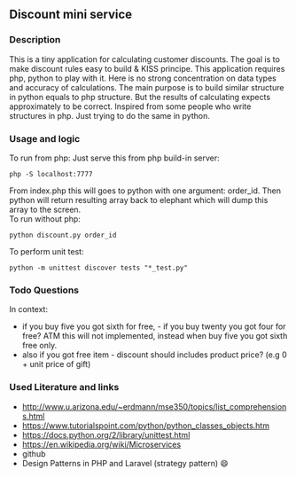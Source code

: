## Discount mini service
### Description
This is a tiny application for calculating customer discounts. The goal is to make discount rules easy to build & KISS principe. This application requires php, python to play with it.
Here is no strong concentration on data types and accuracy of calculations. The main purpose is to build similar structure in python equals to php structure. But the results of calculating expects approximately to be correct. Inspired from some people who write structures in php. Just trying to do the same in python.
### Usage and logic
To run from php:
Just serve this from php build-in server:
```
php -S localhost:7777
```
From index.php this will goes to python with one argument: order_id.
Then python will return resulting array back to elephant which will dump this array to the screen.<br />
To run without php:
```
python discount.py order_id
```
To perform unit test:
```
python -m unittest discover tests "*_test.py"
```
### Todo Questions
In context:
- if you buy five you got sixth for free, - if you buy twenty you got four for free? 
ATM this will not implemented, instead when buy five you got sixth free only.
- also if you got free item - discount should includes product price? (e.g 0 + unit price of gift)
### Used Literature and links
- http://www.u.arizona.edu/~erdmann/mse350/topics/list_comprehensions.html
- https://www.tutorialspoint.com/python/python_classes_objects.htm
- https://docs.python.org/2/library/unittest.html
- https://en.wikipedia.org/wiki/Microservices
- github
- Design Patterns in PHP and Laravel (strategy pattern) :smile:








